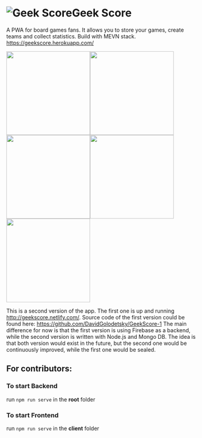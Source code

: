 
#  ![Geek Score ](https://i.ibb.co/gWTjWGK/mstile-144x144.png)Geek Score

A PWA for board games fans. It allows you to store your games, create teams and collect statistics. Build with MEVN stack.
https://geekscore.herokuapp.com/

<img src="https://i.ibb.co/GFyt0c3/Screenshot-at-Sep-19-11-21-40.png" width=220><img src="https://i.ibb.co/c38dqdM/Phone-Screenshot-2.png" width=220><img src="https://i.ibb.co/9rqvSrP/Phone-Screenshot-3.png" width=220><img src="https://i.ibb.co/CWrw6vc/Phone-Screenshot-4.png" width=220><img src="https://i.ibb.co/LxyqVmm/Phone-Screenshot-5.png" width=220> 

This is a second version of the app. The first one is up and running http://geekscore.netlify.com/.
Source code of the first version could be found here: https://github.com/DavidGolodetsky/GeekScore-1
The main difference for now is that the first version is using Firebase as a backend, while the second version is written with Node.js and Mongo DB. The idea is that both version would exist in the future, but the second one would be continuously  improved, while the first one would be sealed.

## For contributors:

### To start Backend
run `npm run serve` in the **root**  folder

### To start Frontend
run `npm run serve` in the **client** folder
